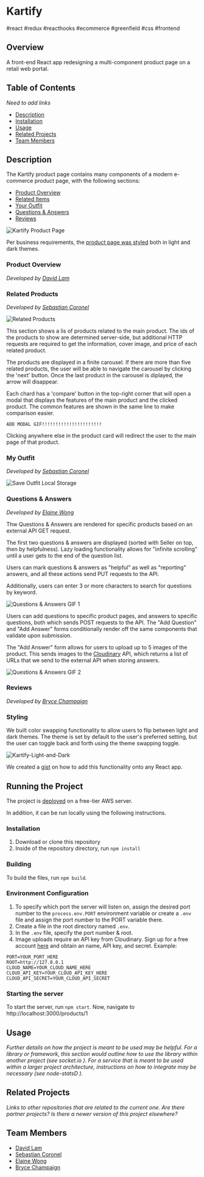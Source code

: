 # Kartify
#react #redux #reacthooks #ecommerce #greenfield #css #frontend
## Overview
A front-end React app redesigning a multi-component product page on a retail web portal.
## Table of Contents
_Need to add links_
* [Description](#description)
* [Installation](#running-the-project)
* [Usage](#usage)
* [Related Projects](#related-projects)
* [Team Members](#team-members)

## Description
The Kartify product page contains many components of a modern e-commerce product page, with the following sections:
* [Product Overview](#product-overview)
* [Related Items](#related-items)
* [Your Outfit](#your-outfits)
* [Questions & Answers](#questions-and-answers)
* [Reviews](#reviews)

![Kartify Product Page](https://user-images.githubusercontent.com/26628913/71313556-2a029b00-2432-11ea-8370-28f713f946b5.gif)

Per business requirements, the [product page was styled](#styling) both in light and dark themes.

### Product Overview
_Developed by [David Lam](https://github.com/davidlam296)_

### Related Products
_Developed by [Sebastian Coronel](https://github.com/scoronelhamilton)_

![Related Products](https://user-images.githubusercontent.com/55328949/71314266-e7928b80-243c-11ea-8709-99085b36809d.gif)

This section shows a lis of products related to the main product. The ids of the products to show are determined server-side, but additional HTTP requests are required to get the information, cover image, and price of each related product.

The products are displayed in a finite carousel. If there are more than five related products, the user will be able to navigate the carousel by clicking the 'next' button. Once the last product in the carousel is diplayed, the arrow will disappear.

Each chard has a 'compare' button in the top-right corner that will open a modal that displays the features of the main product and the clicked product. The common features are shown in the same line to make comparison easier.

    ADD MODAL GIF!!!!!!!!!!!!!!!!!!!!!!

Clicking anywhere else in the product card will redirect the user to the main page of that product.

### My Outfit
_Developed by [Sebastian Coronel](https://github.com/scoronelhamilton)_
 
![Save Outfit Local Storage](https://user-images.githubusercontent.com/55328949/71314017-4fdf6e00-2439-11ea-82dc-1c1a7abe6066.gif)

### Questions & Answers
_Developed by [Elaine Wong](https://github.com/lainermeister)_

Thw Questions & Answers are rendered for specific products based on an external API GET request. 

The first two questions & answers are displayed (sorted with Seller on top, then by helpfulness). Lazy loading functionality allows for "infinite scrolling" until a user gets to the end of the question list.

Users can mark questions & answers as "helpful" as well as "reporting" answers, and all these actions send PUT requests to the API.

Additionally, users can enter 3 or more characters to search for questions by keyword.

![Questions & Answers GIF 1](https://user-images.githubusercontent.com/26628913/71314491-422de680-2441-11ea-8376-04eec6b345c1.gif)

Users can add questions to specific product pages, and answers to specific questions, both which sends POST requests to the API. The "Add Question" and "Add Answer" forms conditionally render off the same components that validate upon submission.

The "Add Answer" form allows for users to upload up to 5 images of the product. This sends images to the [Cloudinary](https://cloudinary.com) API, which returns a list of URLs that we send to the external API when storing answers.

![Questions & Answers GIF 2](https://user-images.githubusercontent.com/26628913/71314476-f8dd9700-2440-11ea-93dd-8d6e6b7e6146.gif)

### Reviews
_Developed by [Bryce Champaign](https://github.com/brycechampaign)_

### Styling
We built color swapping functionality to allow users to flip between light and dark themes. The theme is set by default to the user's preferred setting, but the user can toggle back and forth using the theme swapping toggle.

![Kartify-Light-and-Dark](https://user-images.githubusercontent.com/26628913/71299541-b6a34f80-2385-11ea-915b-f23e98c78ffd.gif)

We created a [gist](https://gist.github.com/lainermeister/041fb9530e8c5b0a5b025911e4125527) on how to add this functionality onto any React app.

## Running the Project
The project is [deployed](http://ec2-18-223-99-176.us-east-2.compute.amazonaws.com/products/1) on a free-tier AWS server.

In addition, it can be run locally using the following instructions.

### Installation
1. Download or clone this repository
2. Inside of the repository directory, run `npm install`
### Building
To build the files, run `npm build`.
### Environment Configuration
1. To specify which port the server will listen on, assign the desired port number to the `process.env.PORT` environment variable or create a `.env` file and assign the port number to the PORT variable there.
2. Create a file in the root directory named `.env`.
3. In the `.env` file, specify the port number & root.
4. Image uploads require an API key from Cloudinary. Sign up for a free account [here](https://cloudinary.com/) and obtain an name, API key, and secret.
Example:
```.env
PORT=YOUR_PORT_HERE
ROOT=http://127.0.0.1
CLOUD_NAME=YOUR_CLOUD_NAME_HERE
CLOUD_API_KEY=YOUR_CLOUD_API_KEY_HERE
CLOUD_API_SECRET=YOUR_CLOUD_API_SECRET
```
### Starting the server
To start the server, run `npm start`. Now, navigate to http://localhost:3000/products/1

## Usage
_Further details on how the project is meant to be used may be helpful. For a library or framework, this section would outline how to use the library within another project (see socket.io  ). For a service that is meant to be used within a larger project architecture, instructions on how to integrate may be necessary (see node-statsD  )._

## Related Projects
_Links to other repositories that are related to the current one. Are there partner projects? Is there a newer version of this project elsewhere?_

## Team Members 
* [David Lam](https://github.com/davidlam296)
* [Sebastian Coronel](https://github.com/scoronelhamilton) 
* [Elaine Wong](https://github.com/lainermeister) 
* [Bryce Champaign](https://github.com/brycechampaign) 




